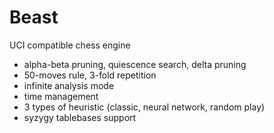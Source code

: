 # Beast
UCI compatible chess engine
- alpha-beta pruning, quiescence search, delta pruning
- 50-moves rule, 3-fold repetition
- infinite analysis mode
- time management
- 3 types of heuristic (classic, neural network, random play)
- syzygy tablebases support